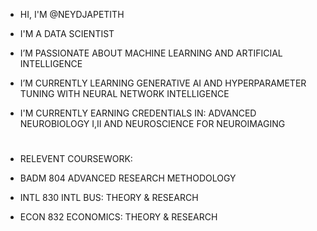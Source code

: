 - HI, I'M @NEYDJAPETITH
- I'M A DATA SCIENTIST
- I’M PASSIONATE ABOUT MACHINE LEARNING AND ARTIFICIAL INTELLIGENCE
- I’M CURRENTLY LEARNING GENERATIVE AI AND HYPERPARAMETER TUNING WITH NEURAL NETWORK INTELLIGENCE
- I'M CURRENTLY EARNING CREDENTIALS IN: ADVANCED NEUROBIOLOGY I,II AND NEUROSCIENCE FOR NEUROIMAGING
- #
    RELEVENT COURSEWORK:

- BADM	804 ADVANCED RESEARCH METHODOLOGY
- INTL	830 INTL BUS: THEORY & RESEARCH
- ECON	832 ECONOMICS: THEORY & RESEARCH


<!---
NEYDJAPETITH/NEYDJAPETITH is a ✨ special ✨ repository because its `README.md` (this file) appears on your GitHub profile.
You can click the Preview link to take a look at your changes.
--->
